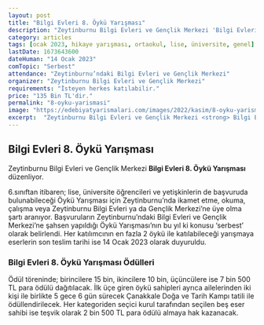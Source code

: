 ```yaml
---
layout: post
title: "Bilgi Evleri 8. Öykü Yarışması"
description: "Zeytinburnu Bilgi Evleri ve Gençlik Merkezi 'Bilgi Evleri 8. Öykü Yarışması' düzenliyor."
category: articles
tags: [ocak 2023, hikaye yarışması, ortaokul, lise, üniversite, genel]
lastDate: 1673643600
dateHuman: "14 Ocak 2023"
comTopic: "Serbest"
attendance: "Zeytinburnu’ndaki Bilgi Evleri ve Gençlik Merkezi"
organizer: "Zeytinburnu Bilgi Evleri ve Gençlik Merkezi"
requirements: "İsteyen herkes katılabilir."
price: "135 Bin TL'dir."
permalink: "8-oyku-yarismasi"
image: "https://edebiyatyarismalari.com/images/2022/kasim/8-oyku-yarismasi.jpg"
excerpt:  "Zeytinburnu Bilgi Evleri ve Gençlik Merkezi <strong> Bilgi Evleri 8. Öykü Yarışması </strong> düzenliyor."
---
```


## Bilgi Evleri 8. Öykü Yarışması
Zeytinburnu Bilgi Evleri ve Gençlik Merkezi **Bilgi Evleri 8. Öykü Yarışması** düzenliyor.  

6.sınıftan itibaren; lise, üniversite öğrencileri ve yetişkinlerin de başvuruda bulunabileceği Öykü Yarışması için Zeytinburnu’nda ikamet etme, okuma, çalışma veya Zeytinburnu Bilgi Evleri ya da Gençlik Merkezi’ne üye olma şartı aranıyor. Başvuruların Zeytinburnu’ndaki Bilgi Evleri ve Gençlik Merkezi’ne şahsen yapıldığı Öykü Yarışması’nın bu yıl ki konusu ‘serbest’ olarak belirlendi. Her katılımcının en fazla 2 öykü ile katılabileceği yarışmaya eserlerin son teslim tarihi ise 14 Ocak 2023 olarak duyuruldu.


### Bilgi Evleri 8. Öykü Yarışması Ödülleri
Ödül töreninde; birincilere 15 bin, ikincilere 10 bin, üçüncülere ise 7 bin 500 TL para ödülü dağıtılacak. İlk üçe giren öykü sahipleri ayrıca ailelerinden iki kişi ile birlikte 5 gece 6 gün sürecek Çanakkale Doğa ve Tarih Kampı tatili ile ödüllendirilecek. Her kategoriden seçici kurul tarafından seçilen beş eser sahibi ise teşvik olarak 2 bin 500 TL para ödülü almaya hak kazanacak.
